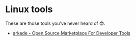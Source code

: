 # Linux tools

These are those tools you've never heard of :sunglasses:.

<!-- TOC -->

- [arkade - Open Source Marketplace For Developer Tools](https://github.com/lbrealdev/0k-linux/blob/main/tools/arkade.md)
